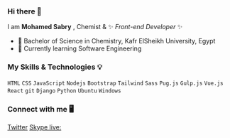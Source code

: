 ### Hi there 👋

I am **Mohamed Sabry** , Chemist & ✨ _Front-end Developer_ ✨

- 🔭 Bachelor of Science in Chemistry, Kafr ElSheikh University, Egypt
- 🌱 Currently learning Software Engineering

### My Skills & Technologies 💡

<code>HTML</code>
<code>CSS</code>
<code>JavaScript</code>
<code>Nodejs</code>
<code>Bootstrap</code>
<code>Tailwind</code>
<code>Sass</code>
<code>Pug.js</code>
<code>Gulp.js</code>
<code>Vue.js</code>
<code>React</code>
<code>git</code>
<code>Django</code>
<code>Python</code>
<code>Ubuntu</code>
<code>Windows</code>

### Connect with me 🖥️

[Twitter](https://twitter.com/msabry809)
[Skype live:](msabry809)
